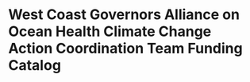 West Coast Governors Alliance on Ocean Health
Climate Change Action Coordination Team
Funding Catalog
====

